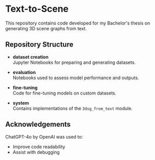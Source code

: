 # Text-to-Scene

This repository contains code developed for my Bachelor's thesis on generating 3D scene graphs from text.

## Repository Structure

- **dataset creation**  
  Jupyter Notebooks for preparing and generating datasets.

- **evaluation**  
  Notebooks used to assess model performance and outputs.

- **fine-tuning**  
  Code for fine-tuning models on custom datasets.

- **system**  
  Contains implementations of the `3dsg_from_text` module.

## Acknowledgements

ChatGPT-4o by OpenAI was used to:
- Improve code readability  
- Assist with debugging

